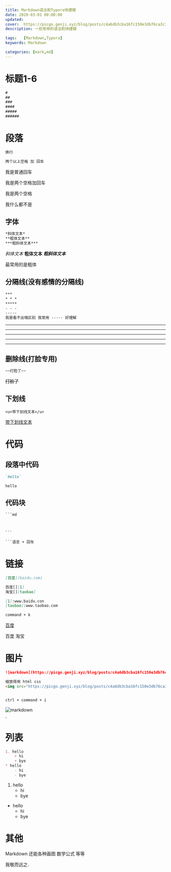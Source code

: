 ```yaml
---
title: Markdown语法和Typora快捷键
date: 2020-03-01 00:00:00
updated: 
cover:  https://picgo.genji.xyz/blog/posts/c4a6db3cba16fc150e3db76ca3c326d2.png
description: 一些常用的语法和快捷键

tags:  	[Markdown,Typora]
keywords: Markdown

categories: [mark,md]
---
```


# 标题1-6

```md
#
##
###
####
#####
######
```

# 段落

```md
换行

两个以上空格 加 回车

```

我是普通回车

我是两个空格加回车  

我是两个空格

我什么都不是

## 字体

```md
*斜体文本*
**粗体文本**
***粗斜体文本***
```

*斜体文本*
**粗体文本**
***粗斜体文本***

最常用的是粗体

## 分隔线(没有感情的分隔线)

```md
***
* * * 
*****
- - - 
-----
我是看不出哦区别 我常用 ----- 好理解
```

***
* * *
*****
- - -
-----

## 删除线(打脸专用)

```md
~~打脸了~~
```

~~打脸了~~

## 下划线

```
<u>带下划线文本</u>
```

<u>带下划线文本</u>

# 代码

## 段落中代码


```md
`hello`
```

`hello`



## 代码块

```md
​```md



​```

​```语言 + 回车
```

# 链接

```md
[百度](baidu.com) 

百度[][1]
淘宝[][taobao]

[1]:www.baidu.con
[taobao]:www.taobao.com

command + k
```

[百度](baidu.com) 

百度[][1]
淘宝[][taobao]

[1]:www.baidu.con
[taobao]:www.taobao.com

# 图片

```md
![markdown](https://picgo.genji.xyz/blog/posts/c4a6db3cba16fc150e3db76ca3c326d2.png)

缩放得用 html css 
<img src="https://picgo.genji.xyz/blog/posts/c4a6db3cba16fc150e3db76ca3c326d2.png" style="zoom:25%;" /> 


ctrl + command + i
```

![markdown](https://picgo.genji.xyz/blog/posts/c4a6db3cba16fc150e3db76ca3c326d2.png)

<img src="https://picgo.genji.xyz/blog/posts/c4a6db3cba16fc150e3db76ca3c326d2.png" style="zoom:25%;" />

 

# 列表

```md
1. hello
	+ hi
	+ bye
* hello
	- hi
	- bye

```

 1. hello
	+ hi
	+ bye
* hello
	- hi
	- bye









# 其他

Markdown 还能各种画图  数学公式 等等 

我敬而远之.

